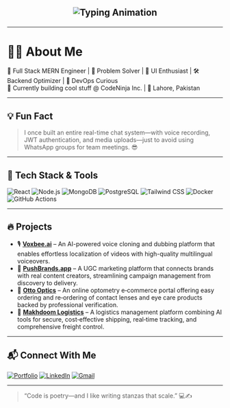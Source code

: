 <!-- Typing animation using SVG -->
<h2 align="center">
  <p align="center">
  <img src="https://readme-typing-svg.herokuapp.com?font=Fira+Code&weight=500&size=24&pause=1000&color=3F87F5&center=true&vCenter=true&width=500&lines=Hi+I'm+Muhammad+Jawad+Ijaz;Full+Stack+MERN+Engineer;DevOps+Curious+%7C+UI+Enthusiast;Building+cool+things+with+code!" alt="Typing Animation" />
</p>
</h2>

---

# 👨‍💻 About Me

🚀 Full Stack MERN Engineer | 🧠 Problem Solver | 🎨 UI Enthusiast | 🛠️ Backend Optimizer | 💬 DevOps Curious  
🔧 Currently building cool stuff @ CodeNinja Inc. | 📍 Lahore, Pakistan  

---

## 💡 Fun Fact

> I once built an entire real-time chat system—with voice recording, JWT authentication, and media uploads—just to avoid using WhatsApp groups for team meetings. 😎

---

## 🧰 Tech Stack & Tools

![React](https://img.shields.io/badge/React-20232A?style=for-the-badge&logo=react)
![Node.js](https://img.shields.io/badge/Node.js-339933?style=for-the-badge&logo=node-dot-js)
![MongoDB](https://img.shields.io/badge/MongoDB-4EA94B?style=for-the-badge&logo=mongodb)
![PostgreSQL](https://img.shields.io/badge/PostgreSQL-316192?style=for-the-badge&logo=postgresql)
![Tailwind CSS](https://img.shields.io/badge/TailwindCSS-06B6D4?style=for-the-badge&logo=tailwind-css)
![Docker](https://img.shields.io/badge/Docker-2496ED?style=for-the-badge&logo=docker)
![GitHub Actions](https://img.shields.io/badge/GitHub%20Actions-2088FF?style=for-the-badge&logo=github-actions)

---

## 🔥 Projects

- 🎙️ [**Voxbee.ai**](https://app.voxbee.ai/) – An AI-powered voice cloning and dubbing platform that enables effortless localization of videos with high-quality multilingual voiceovers.
- 📢 [**PushBrands.app**](https://app.pushbrands.app/) – A UGC marketing platform that connects brands with real content creators, streamlining campaign management from discovery to delivery.
- 🧪 [**Otto Optics**](https://www.ottooptics.io/) – An online optometry e‑commerce portal offering easy ordering and re‑ordering of contact lenses and eye care products backed by professional verification.
- 🚚 [**Makhdoom Logistics**](https://mkhdoom.sa/) – A logistics management platform combining AI tools for secure, cost‑effective shipping, real‑time tracking, and comprehensive freight control.

---

## 📬 Connect With Me

[![Portfolio](https://img.shields.io/badge/Portfolio-000?style=for-the-badge&logo=vercel)](https://jawad-ijaz-portfolio.vercel.app/)
[![LinkedIn](https://img.shields.io/badge/LinkedIn-blue?style=for-the-badge&logo=linkedin)](https://www.linkedin.com/in/muhammad-jawad-ijaz/)
[![Gmail](https://img.shields.io/badge/Gmail-D14836?style=for-the-badge&logo=gmail)](mailto:jawadijaz12@gmail.com)

---

> “Code is poetry—and I like writing stanzas that scale.” 💻✍️
